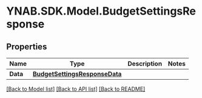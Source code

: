 # YNAB.SDK.Model.BudgetSettingsResponse

## Properties

Name | Type | Description | Notes
------------ | ------------- | ------------- | -------------
**Data** | [**BudgetSettingsResponseData**](BudgetSettingsResponseData.md) |  | 

[[Back to Model list]](../README.md#documentation-for-models) [[Back to API list]](../README.md#documentation-for-api-endpoints) [[Back to README]](../README.md)

